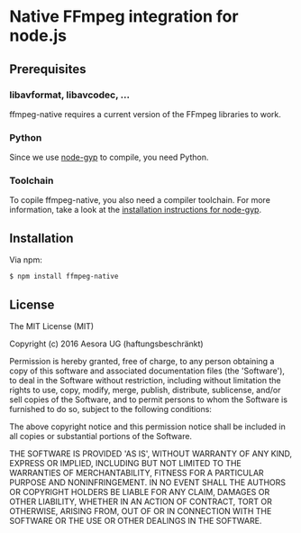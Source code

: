 # Native FFmpeg integration for node.js

## Prerequisites

### libavformat, libavcodec, ...

ffmpeg-native requires a current version of the FFmpeg libraries to work.

### Python

Since we use [node-gyp](https://github.com/nodejs/node-gyp) to compile, you need Python.

### Toolchain

To copile ffmpeg-native, you also need a compiler toolchain. For more information, take a look at the [installation instructions for node-gyp](https://github.com/nodejs/node-gyp#installation).


## Installation

Via npm:

```sh
$ npm install ffmpeg-native
```


## License

The MIT License (MIT)

Copyright (c) 2016 Aesora UG (haftungsbeschr&auml;nkt)

Permission is hereby granted, free of charge, to any person obtaining a copy of this software and associated documentation files (the 'Software'), to deal in the Software without restriction, including without limitation the rights to use, copy, modify, merge, publish, distribute, sublicense, and/or sell copies of the Software, and to permit persons to whom the Software is furnished to do so, subject to the following conditions:

The above copyright notice and this permission notice shall be included in all copies or substantial portions of the Software.

THE SOFTWARE IS PROVIDED 'AS IS', WITHOUT WARRANTY OF ANY KIND, EXPRESS OR IMPLIED, INCLUDING BUT NOT LIMITED TO THE WARRANTIES OF MERCHANTABILITY, FITNESS FOR A PARTICULAR PURPOSE AND NONINFRINGEMENT. IN NO EVENT SHALL THE AUTHORS OR COPYRIGHT HOLDERS BE LIABLE FOR ANY CLAIM, DAMAGES OR OTHER LIABILITY, WHETHER IN AN ACTION OF CONTRACT, TORT OR OTHERWISE, ARISING FROM, OUT OF OR IN CONNECTION WITH THE SOFTWARE OR THE USE OR OTHER DEALINGS IN THE SOFTWARE.
